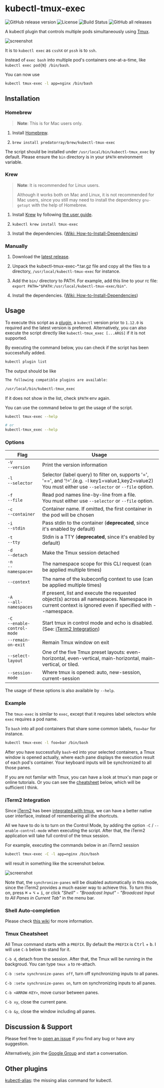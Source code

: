 # kubectl-tmux-exec

![GitHub release version](https://img.shields.io/github/v/release/predatorray/kubectl-tmux-exec)
![License](https://img.shields.io/github/license/predatorray/kubectl-tmux-exec)
![Build Status](https://img.shields.io/github/actions/workflow/status/predatorray/kubectl-tmux-exec/ci.yml?branch=master)
![GitHub all releases](https://img.shields.io/github/downloads/predatorray/kubectl-tmux-exec/total)

A kubectl plugin that controls multiple pods simultaneously using [Tmux](https://github.com/tmux/tmux).

![screenshot](../assets/screenshot.png?raw=true)

It is to `kubectl exec` as `csshX` or `pssh` is to `ssh`.

Instead of `exec bash` into multiple pod's containers one-at-a-time, like `kubectl exec pod{N} /bin/bash`.

You can now use

```sh
kubectl tmux-exec -l app=nginx /bin/bash
```

## Installation 

### Homebrew

> **Note**: This is for Mac users only.

1. Install [Homebrew](https://brew.sh/).

2. `brew install predatorray/brew/kubectl-tmux-exec`

The script should be installed under `/usr/local/bin/kubectl-tmux_exec` by default. Please ensure the `bin` directory is in your `$PATH` environment variable.

### Krew

> **Note**: It is recommended for Linux users.
> 
> Although it works both on Mac and Linux, it is not recommended for Mac users, since you still may need to install the dependency `gnu-getopt` with the help of Homebrew.

1. Install [Krew](https://krew.sigs.k8s.io/) by following [the user guide](https://krew.sigs.k8s.io/docs/user-guide/setup/install/).

2. `kubectl krew install tmux-exec`

3. Install the dependencies. ([Wiki: How-to-Install-Dependencies](https://github.com/predatorray/kubectl-tmux-exec/wiki/How-to-Install-Dependencies))

### Manually

1. Download the [latest release](https://github.com/predatorray/kubectl-tmux-exec/releases/latest).

2. Unpack the kubectl-tmux-exec-*.tar.gz file and copy all the files to a directory, `/usr/local/kubectl-tmux-exec` for instance.

3. Add the `bin/` directory to PATH. For example, add this line to your rc file: `export PATH="$PATH:/usr/local/kubectl-tmux-exec/bin"`.

4. Install the dependencies. ([Wiki: How-to-Install-Dependencies](https://github.com/predatorray/kubectl-tmux-exec/wiki/How-to-Install-Dependencies))

## Usage

To execute this script as a [plugin]((https://kubernetes.io/docs/tasks/extend-kubectl/kubectl-plugins/)), a `kubectl` version prior to `1.12.0` is required and the latest version is preferred. Alternatively, you can also execute the script directly like `kubectl-tmux_exec [...ARGS]` if it is not supported.

By executing the command below, you can check if the script has been successfully added.

```sh
kubectl plugin list
```

The output should be like

```txt
The following compatible plugins are available:

/usr/local/bin/kubectl-tmux_exec
```

If it does not show in the list, check `$PATH` env again.

You can use the command below to get the usage of the script.

```sh
kubectl tmux-exec --help

# or
kubectl-tmux_exec --help
```

### Options

Flag | Usage
--- | ---
`-V`<br>`--version` | Print the version information
`-l`<br>`--selector` | Selector (label query) to filter on, supports '=', '==', and '!='.(e.g. -l key1=value1,key2=value2)<br>You must either use `--selector` or `--file` option.
`-f`<br>`--file` | Read pod names line-by-line from a file.<br>You must either use `--selector` or `--file` option.
`-c`<br>`--container` | Container name. If omitted, the first container in the pod will be chosen
`-i`<br>`--stdin` | Pass stdin to the container (**deprecated**, since it's enabled by default)
`-t`<br>`--tty` | Stdin is a TTY (**deprecated**, since it's enabled by default)
`-d`<br>`--detach` | Make the Tmux session detached
`-n`<br>`--namespace=` | The namespace scope for this CLI request (can be applied multiple times)
`--context` | The name of the kubeconfig context to use (can be applied multiple times)
`-A`<br>`--all-namespaces` | If present, list and execute the requested object(s) across all namespaces. Namespace in current context is ignored even if specified with --namespace.
`-C`<br>`--enable-control-mode` | Start tmux in control mode and echo is disabled. (See: [iTerm2 Integration](#iterm2-integration))
`--remain-on-exit` | Remain Tmux window on exit
`--select-layout` | One of the five Tmux preset layouts: even-horizontal, even-vertical, main-horizontal, main-vertical, or tiled.
`--session-mode` | Where tmux is opened: auto, new-session, current-session

The usage of these options is also available by `--help`.

### Example

The `tmux-exec` is similar to `exec`, except that it requires label selectors while `exec` requires a pod name.

To `bash` into all pod containers that share some common labels, `foo=bar` for instance.

```sh
kubectl tmux-exec -l foo=bar /bin/bash
```

After you have successfully `bash`-ed into your selected containers, a Tmux window is opened actually, where each pane displays the execution result of each pod's container. Your keyboard inputs will be synchronized to all those panes.

If you are not familar with Tmux, you can have a look at tmux's man page or online tutorials. Or you can see the [cheatsheet](#tmux-cheatsheet) below, which will be sufficient I think.

### iTerm2 Integration

Since [iTerm2](https://iterm2.com/index.html) has been [integrated with tmux](https://iterm2.com/documentation-tmux-integration.html), we can have a better native user interface, instead of remembering all the shortcuts.

All we have to do is to turn on the Control Mode, by adding the option `-C` / `--enable-control-mode` when executing the script. After that, the iTerm2 application will take full control of the tmux session.

For example, executing the commands below in an iTerm2 session

```sh
kubectl tmux-exec -C -l app=nginx /bin/bash
```

will result in something like the screenshot below.

![screenshot](../assets/screenshot-iterm2-integration.png?raw=true)

Note that, the `synchronize-panes` will be disabled automatically in this mode, since the iTerm2 provides a much easier way to achieve this. To turn this on, press <kbd>⌘</kbd> + <kbd>⌥</kbd> + <kbd>i</kbd>, or click *"Shell"* - *"Broadcast Input"* - *"Broadcast Input to All Panes in Current Tab"* in the menu bar.

### Shell Auto-completion

Please check [this wiki](https://github.com/predatorray/kubectl-tmux-exec/wiki/Shell-Auto-completion) for more information.

### Tmux Cheatsheet

All Tmux command starts with a `PREFIX`. By default the `PREFIX` is <kbd>Ctrl</kbd> + <kbd>b</kbd>. I will use `C-b` below to stand for it.

`C-b d`, detach from the session. After that, the Tmux will be running in the backgroud. You can type `tmux a` to re-attach.

`C-b :setw synchronize-panes off`, turn off synchronizing inputs to all panes.

`C-b :setw synchronize-panes on`, turn on synchronizing inputs to all panes.

`C-b <ARROW-KEY>`, move cursor between panes.

`C-b xy`, close the current pane.

`C-b &y`, close the window including all panes.

## Discussion & Support

Please feel free to [open an issue](https://github.com/predatorray/kubectl-tmux-exec/issues/new) if you find any bug or have any suggestion.

Alternatively, join the [Google Group](https://groups.google.com/g/kubectl-tmux-exec) and start a conversation.

## Other plugins

[kubectl-alias](https://github.com/predatorray/kubectl-alias): the missing alias command for kubectl.
